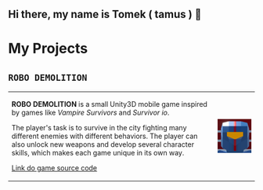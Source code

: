 ## Hi there, my name is Tomek ( tamus ) 👋

<!--
**Tomki2258/Tomki2258** is a ✨ _special_ ✨ repository because its `README.md` (this file) appears on your GitHub profile.

Here are some ideas to get you started:


- 🔭 I’m currently working on ...
- 🌱 I’m currently learning ...
- 👯 I’m looking to collaborate on ...
- 🤔 I’m looking for help with ...
- 💬 Ask me about ...
- 📫 How to reach me: ...
- 😄 Pronouns: ...
- ⚡ Fun fact: ...
-->

# My Projects

## `ROBO DEMOLITION`

<table>
  <tr>
    <td>
      <p><b>ROBO DEMOLITION</b> is a small Unity3D mobile game inspired by games like <i>Vampire Survivors</i> and <i>Survivor io</i>.</p>
      <p>The player's task is to survive in the city fighting many different enemies with different behaviors. The player can also unlock new weapons and develop several character skills, which makes each game unique in its own way.</p>
      <p><a href="https://github.com/Tomki2258/Robo-Demolition">Link do game source code</a></p>
    </td>
    <td>
      <img src="./robodemolition1.png" alt="Robo Demolition Icon" width="300px" align="right">
    </td>
  </tr>
</table>
